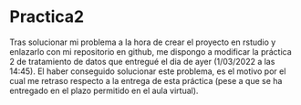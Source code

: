 # Practica2
Tras solucionar mi problema a la hora de crear el proyecto en rstudio y enlazarlo con mi repositorio en github, me dispongo a modificar la práctica 2 de tratamiento de datos que entregué el dia de ayer (1/03/2022 a las 14:45). El haber conseguido solucionar este problema, es el motivo por el cual me retraso respecto a la entrega de esta práctica (pese a que se ha entregado en el plazo permitido en el aula virtual).
